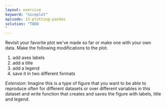```yaml
---
layout: exercise
keyword: "niceplot"
episode: 13-plotting-pandas
solution: "TODO
"
---
```


Revisit your favorite plot we've made so far or make one with your own data.  Make the following modifications to the plot.

1. add axes labels
2. add a title
3. add a legend
4. save it in two different formats

_Extension_: Imagine this is a type of figure that you want to be able to reproduce often for different datasets or over different variables in this dataset and write function that creates and saves the figure with labels, title and legend.
